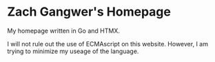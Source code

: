 # Zach Gangwer's Homepage

My homepage written in Go and HTMX.

I will not rule out the use of ECMAscript on this website. However, I am trying
to minimize my useage of the language.
